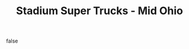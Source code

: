 ---
layout: photo
modal: true
thumb: https://csnapmediahost.github.io/assets1/Thumbs/SuperTrucksOhio1.jpg
full: https://csnapmediahost.github.io/assets1/Render/SuperTrucksOhio1.jpg
size: small
ar: landscape
body: false
title: "Stadium Super Trucks - Mid Ohio"
---